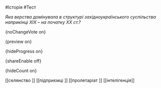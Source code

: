 #Історія #Тест

*Яка верства домінувала в структурі західноукраїнського суспільства наприкінці ХІХ – на початку ХХ ст.?*

{noChangeVote on}

{preview on}

{hideProgress on}

{shareEnable off}

{hideCount on}

[[селянство ]]
[[підприємці ]]
[[пролетаріат ]]
[[інтелігенція]]
